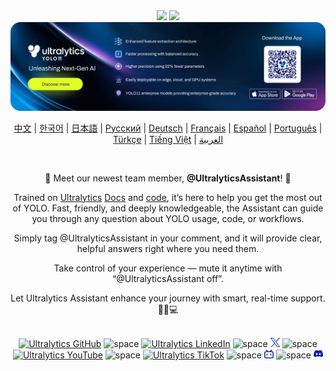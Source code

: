 <div align="center">

<img width="50%"  src="https://github-readme-stats.vercel.app/api?username=UltralyticsAssistant&count_private=true&show_icons=true&include_all_commits=false&hide_border=true&hide_title=true" />
<img width="45%"  src="https://github-readme-streak-stats.herokuapp.com/?user=UltralyticsAssistant&hide_border=true" /><a href="https://ultralytics.com/">
<img width="1024" src="https://raw.githubusercontent.com/ultralytics/assets/main/yolov8/banner-yolov8.png"></a>

[中文](https://docs.ultralytics.com/zh) | [한국어](https://docs.ultralytics.com/ko) | [日本語](https://docs.ultralytics.com/ja) | [Русский](https://docs.ultralytics.com/ru) | [Deutsch](https://docs.ultralytics.com/de) | [Français](https://docs.ultralytics.com/fr) | [Español](https://docs.ultralytics.com/es) | [Português](https://docs.ultralytics.com/pt) | [Türkçe](https://docs.ultralytics.com/tr) | [Tiếng Việt](https://docs.ultralytics.com/vi) | [العربية](https://docs.ultralytics.com/ar)

<br>

🚀 Meet our newest team member, **@UltralyticsAssistant**! 🎉

Trained on [Ultralytics](https://ultralytics.com) [Docs](https://docs.ultralytics.com/) and [code](https://github.com/ultralytics/ultralytics), it’s here to help you get the most out of YOLO. Fast, friendly, and deeply knowledgeable, the Assistant can guide you through any question about YOLO usage, code, or workflows.

Simply tag @UltralyticsAssistant in your comment, and it will provide clear, helpful answers right where you need them.

Take control of your experience — mute it anytime with “@UltralyticsAssistant off”.

Let Ultralytics Assistant enhance your journey with smart, real-time support. 🧠💡💻

<br>
  <a href="https://github.com/ultralytics"><img src="https://github.com/ultralytics/assets/raw/main/social/logo-social-github.png" width="3%" alt="Ultralytics GitHub"></a>
  <img src="https://github.com/ultralytics/assets/raw/main/social/logo-transparent.png" width="3%" alt="space">
  <a href="https://www.linkedin.com/company/ultralytics/"><img src="https://github.com/ultralytics/assets/raw/main/social/logo-social-linkedin.png" width="3%" alt="Ultralytics LinkedIn"></a>
  <img src="https://github.com/ultralytics/assets/raw/main/social/logo-transparent.png" width="3%" alt="space">
  <a href="https://twitter.com/ultralytics"><img src="https://github.com/ultralytics/assets/raw/main/social/logo-social-twitter.png" width="3%" alt="Ultralytics Twitter"></a>
  <img src="https://github.com/ultralytics/assets/raw/main/social/logo-transparent.png" width="3%" alt="space">
  <a href="https://youtube.com/ultralytics?sub_confirmation=1"><img src="https://github.com/ultralytics/assets/raw/main/social/logo-social-youtube.png" width="3%" alt="Ultralytics YouTube"></a>
  <img src="https://github.com/ultralytics/assets/raw/main/social/logo-transparent.png" width="3%" alt="space">
  <a href="https://www.tiktok.com/@ultralytics"><img src="https://github.com/ultralytics/assets/raw/main/social/logo-social-tiktok.png" width="3%" alt="Ultralytics TikTok"></a>
  <img src="https://github.com/ultralytics/assets/raw/main/social/logo-transparent.png" width="3%" alt="space">
  <a href="https://ultralytics.com/bilibili"><img src="https://github.com/ultralytics/assets/raw/main/social/logo-social-bilibili.png" width="3%" alt="Ultralytics BiliBili"></a>
  <img src="https://github.com/ultralytics/assets/raw/main/social/logo-transparent.png" width="3%" alt="space">
  <a href="https://ultralytics.com/discord"><img src="https://github.com/ultralytics/assets/raw/main/social/logo-social-discord.png" width="3%" alt="Ultralytics Discord"></a>
</div>
